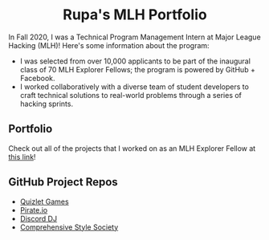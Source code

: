 <h1 align="center">Rupa's MLH Portfolio</h1>

In Fall 2020, I was a Technical Program Management Intern at Major League Hacking (MLH)! Here's some information about the program:
* I was selected from over 10,000 applicants to be part of the inaugural class of 70 MLH Explorer Fellows; the program is powered by GitHub + Facebook.
* I worked collaboratively with a diverse team of student developers to craft technical solutions to real-world problems through a series of hacking sprints.

## Portfolio
Check out all of the projects that I worked on as an MLH Explorer Fellow at [this link](https://rupaduggirala.github.io/MLH-Portfolio/)!

## GitHub Project Repos
* [Quizlet Games](https://github.com/nathanlm511/QuizletGames)
* [Pirate.io](https://github.com/nathanlm511/Game.io)
* [Discord DJ](https://github.com/ohitsremi/Dj-AI)
* [Comprehensive Style Society](https://github.com/SincerelyBrittany/comprehensive-style-society)
